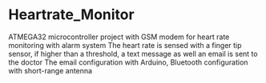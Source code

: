 # Heartrate_Monitor
ATMEGA32 microcontroller project with GSM modem for heart rate monitoring with alarm system
The heart rate is sensed with a finger tip sensor, if higher than a threshold, a text message as well an email is sent to the doctor
The email configuration with Arduino, Bluetooth configuration with short-range antenna
